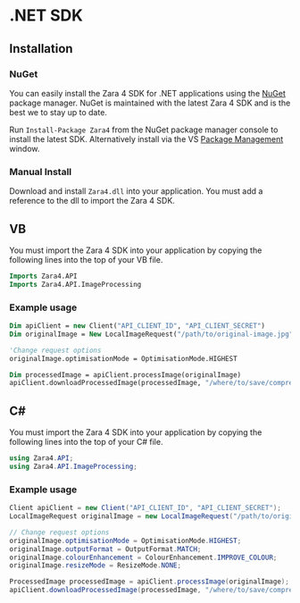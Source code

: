 # .NET SDK


## Installation

### NuGet

You can easily install the Zara 4 SDK for .NET applications using the [NuGet](https://www.nuget.org/) package manager. NuGet is maintained with the latest Zara 4 SDK and is the best we to stay up to date.

Run `Install-Package Zara4` from the NuGet package manager console to install the latest SDK. Alternatively install via the VS 
[Package Management](https://docs.nuget.org/consume/package-manager-dialog) window.


### Manual Install

Download and install `Zara4.dll` into your application. You must add a reference to the dll to import the Zara 4 SDK.




## VB

You must import the Zara 4 SDK into your application by copying the following lines into the top of your VB file.

```vb
Imports Zara4.API
Imports Zara4.API.ImageProcessing
```

### Example usage

```vb
Dim apiClient = new Client("API_CLIENT_ID", "API_CLIENT_SECRET")
Dim originalImage = New LocalImageRequest("/path/to/original-image.jpg")

'Change request options
originalImage.optimisationMode = OptimisationMode.HIGHEST

Dim processedImage = apiClient.processImage(originalImage)
apiClient.downloadProcessedImage(processedImage, "/where/to/save/compressed-image.jpg")
```



## C#

You must import the Zara 4 SDK into your application by copying the following lines into the top of your C# file.

```cs
using Zara4.API;
using Zara4.API.ImageProcessing;
```

### Example usage

```cs
Client apiClient = new Client("API_CLIENT_ID", "API_CLIENT_SECRET");
LocalImageRequest originalImage = new LocalImageRequest("/path/to/original-image.jpg");

// Change request options
originalImage.optimisationMode = OptimisationMode.HIGHEST;
originalImage.outputFormat = OutputFormat.MATCH;
originalImage.colourEnhancement = ColourEnhancement.IMPROVE_COLOUR;
originalImage.resizeMode = ResizeMode.NONE;

ProcessedImage processedImage = apiClient.processImage(originalImage);
apiClient.downloadProcessedImage(processedImage, "/where/to/save/compressed-image.jpg");
```
